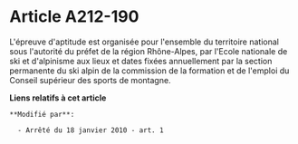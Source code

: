 # Article A212-190

L'épreuve d'aptitude est organisée pour l'ensemble du territoire national sous l'autorité du préfet de la région Rhône-Alpes,
par l'Ecole nationale de ski et d'alpinisme aux lieux et dates fixées annuellement par la section permanente du ski alpin de
la commission de la formation et de l'emploi du Conseil supérieur des sports de montagne.

**Liens relatifs à cet article**

	**Modifié par**:

	  - Arrêté du 18 janvier 2010 - art. 1

